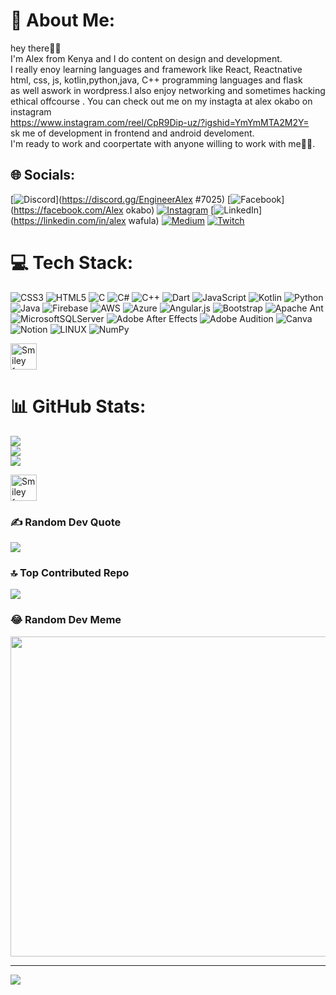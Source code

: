 # 💫 About Me:
hey there🤳🤳<br>I'm Alex from Kenya and I do content on design and development.<br> I really enoy learning languages and framework like React, Reactnative<br>html, css, js, kotlin,python,java, C++ programming languages and flask <br>as well aswork in wordpress.I also enjoy networking and sometimes hacking <br>ethical  offcourse  . You can check out me on my instagta at alex okabo on instagram<br> https://www.instagram.com/reel/CpR9Dip-uz/?igshid=YmYmMTA2M2Y=<br>sk me of development in frontend  and android develoment.<br>I'm ready to work and coorpertate with anyone willing  to work with me🥰🥰.


## 🌐 Socials:
[![Discord](https://img.shields.io/badge/Discord-%237289DA.svg?logo=discord&logoColor=white)](https://discord.gg/EngineerAlex #7025) [![Facebook](https://img.shields.io/badge/Facebook-%231877F2.svg?logo=Facebook&logoColor=white)](https://facebook.com/Alex okabo) [![Instagram](https://img.shields.io/badge/Instagram-%23E4405F.svg?logo=Instagram&logoColor=white)](https://instagram.com/enineeralex186) [![LinkedIn](https://img.shields.io/badge/LinkedIn-%230077B5.svg?logo=linkedin&logoColor=white)](https://linkedin.com/in/alex wafula) [![Medium](https://img.shields.io/badge/Medium-12100E?logo=medium&logoColor=white)](https://medium.com/@OKABO001) [![Twitch](https://img.shields.io/badge/Twitch-%239146FF.svg?logo=Twitch&logoColor=white)](https://twitch.tv/254@ENGINEERALEX) 

# 💻 Tech Stack:
![CSS3](https://img.shields.io/badge/css3-%231572B6.svg?style=for-the-badge&logo=css3&logoColor=white) ![HTML5](https://img.shields.io/badge/html5-%23E34F26.svg?style=for-the-badge&logo=html5&logoColor=white) ![C](https://img.shields.io/badge/c-%2300599C.svg?style=for-the-badge&logo=c&logoColor=white) ![C#](https://img.shields.io/badge/c%23-%23239120.svg?style=for-the-badge&logo=c-sharp&logoColor=white) ![C++](https://img.shields.io/badge/c++-%2300599C.svg?style=for-the-badge&logo=c%2B%2B&logoColor=white) ![Dart](https://img.shields.io/badge/dart-%230175C2.svg?style=for-the-badge&logo=dart&logoColor=white) ![JavaScript](https://img.shields.io/badge/javascript-%23323330.svg?style=for-the-badge&logo=javascript&logoColor=%23F7DF1E) ![Kotlin](https://img.shields.io/badge/kotlin-%230095D5.svg?style=for-the-badge&logo=kotlin&logoColor=white) ![Python](https://img.shields.io/badge/python-3670A0?style=for-the-badge&logo=python&logoColor=ffdd54) ![Java](https://img.shields.io/badge/java-%23ED8B00.svg?style=for-the-badge&logo=java&logoColor=white) ![Firebase](https://img.shields.io/badge/firebase-%23039BE5.svg?style=for-the-badge&logo=firebase) ![AWS](https://img.shields.io/badge/AWS-%23FF9900.svg?style=for-the-badge&logo=amazon-aws&logoColor=white) ![Azure](https://img.shields.io/badge/azure-%230072C6.svg?style=for-the-badge&logo=azure-devops&logoColor=white) ![Angular.js](https://img.shields.io/badge/angular.js-%23E23237.svg?style=for-the-badge&logo=angularjs&logoColor=white) ![Bootstrap](https://img.shields.io/badge/bootstrap-%23563D7C.svg?style=for-the-badge&logo=bootstrap&logoColor=white) ![Apache Ant](https://img.shields.io/badge/Apache%20Ant-A81C7D?style=for-the-badge&logo=Apache%20Ant&logoColor=white) ![MicrosoftSQLServer](https://img.shields.io/badge/Microsoft%20SQL%20Sever-CC2927?style=for-the-badge&logo=microsoft%20sql%20server&logoColor=white) ![Adobe After Effects](https://img.shields.io/badge/Adobe%20After%20Effects-9999FF.svg?style=for-the-badge&logo=Adobe%20After%20Effects&logoColor=white) ![Adobe Audition](https://img.shields.io/badge/Adobe%20Audition-9999FF.svg?style=for-the-badge&logo=Adobe%20Audition&logoColor=white) ![Canva](https://img.shields.io/badge/Canva-%2300C4CC.svg?style=for-the-badge&logo=Canva&logoColor=white) ![Notion](https://img.shields.io/badge/Notion-%23000000.svg?style=for-the-badge&logo=notion&logoColor=white) ![LINUX](https://img.shields.io/badge/Linux-FCC624?style=for-the-badge&logo=linux&logoColor=black) ![NumPy](https://img.shields.io/badge/numpy-%23013243.svg?style=for-the-badge&logo=numpy&logoColor=white)


<img src="[smiley.gi](https://tenor.com/view/coding-developer-code-hacking-computer-coding-cyber-coding-gif-18350732
)f" alt="Smiley face" width="42" height="42" style="vertical-align:top">

# 📊 GitHub Stats:
![](https://github-readme-stats.vercel.app/api?username=Okabo001&theme=vue-dark&hide_border=true&include_all_commits=true&count_private=true)<br/>
![](https://github-readme-streak-stats.herokuapp.com/?user=Okabo001&theme=vue-dark&hide_border=true)<br/>
![](https://github-readme-stats.vercel.app/api/top-langs/?username=Okabo001&theme=vue-dark&hide_border=true&include_all_commits=true&count_private=true&layout=compact)

<img src="[smiley.gif](https://tenor.com/view/code-coding-programming-computer-science-programming-language-gif-16596559
)" alt="Smiley face" width="42" height="42" style="vertical-align:bottom">

### ✍️ Random Dev Quote
![](https://quotes-github-readme.vercel.app/api?type=horizontal&theme=radical)

### 🔝 Top Contributed Repo
![](https://github-contributor-stats.vercel.app/api?username=Okabo001&limit=5&theme=dark&combine_all_yearly_contributions=true)

### 😂 Random Dev Meme
<img src="https://rm.up.railway.app/" width="512px"/>

---
[![](https://visitcount.itsvg.in/api?id=Okabo001&icon=1&color=0)](https://visitcount.itsvg.in)

<!-- Proudly created with GPRM ( https://gprm.itsvg.in ) -->
